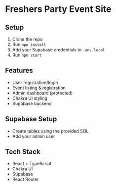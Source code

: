 # Freshers Party Event Site

## Setup

1. Clone the repo
2. Run `npm install`
3. Add your Supabase credentials to `.env.local`
4. Run `npm start`

## Features
- User registration/login
- Event listing & registration
- Admin dashboard (protected)
- Chakra UI styling
- Supabase backend

## Supabase Setup
- Create tables using the provided SQL
- Add your admin user

## Tech Stack
- React + TypeScript
- Chakra UI
- Supabase
- React Router
